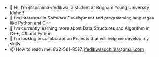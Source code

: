 - 👋 Hi, I’m @sochima-ifedikwa, a student at Brigham Young University Idaho!!
- 👀 I’m interested in Software Development and programming languages like Python and C++
- 🌱 I’m currently learning more about Data Structures and Algorithm in C++, C# and Python
- 💞️ I’m looking to collaborate on Projects that will help me develop my skills 
- 📫 How to reach me: 832-561-8587, ifedikwasochima@gmail.com


<!---
sochima-ifedikwa/sochima-ifedikwa is a ✨ special ✨ repository because its `README.md` (this file) appears on your GitHub profile.
You can click the Preview link to take a look at your changes.
--->
